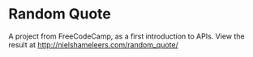 # Random Quote

A project from FreeCodeCamp, as a first introduction to APIs.
View the result at http://nielshameleers.com/random_quote/
